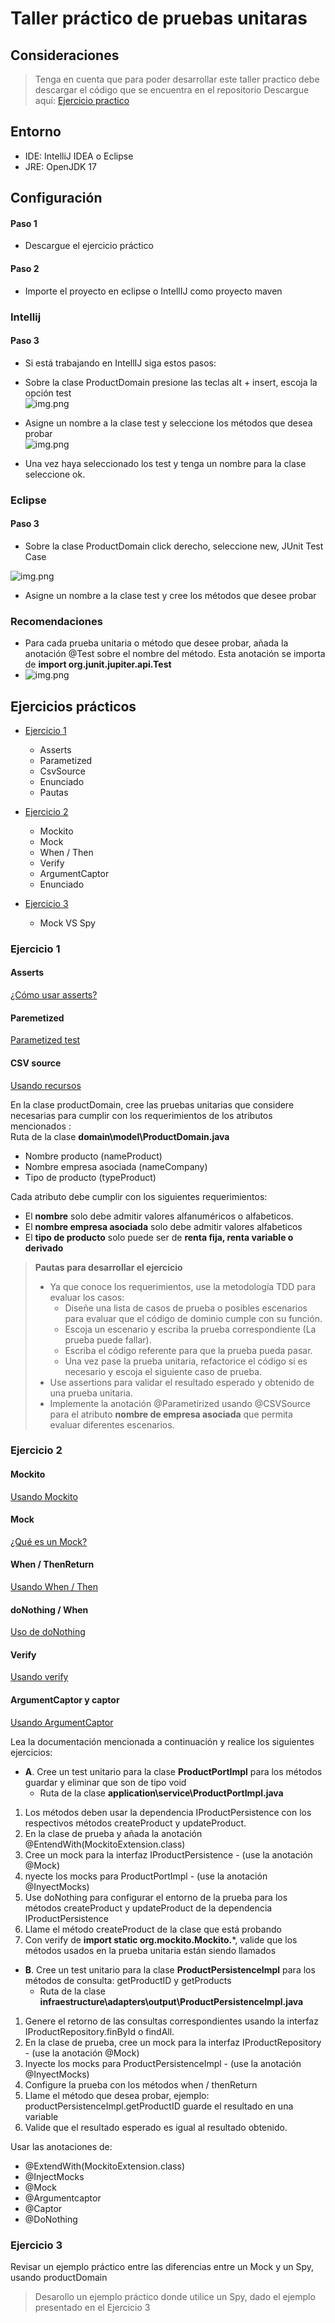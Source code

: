 # Taller práctico de pruebas unitaras

## Consideraciones

> Tenga en cuenta que para poder desarrollar este taller 
> practico debe descargar el código que se encuentra en el repositorio
> Descargue aquí: [Ejercicio practico](https://github.com/AlexRodriguez09/taller-practico-pruebas-unitarias/archive/refs/heads/main.zip)

## Entorno

- IDE: IntelliJ IDEA o Eclipse
- JRE: OpenJDK 17

## Configuración

#### Paso 1
- Descargue el ejercicio práctico

#### Paso 2
- Importe el proyecto en eclipse o IntellIJ como proyecto maven
### Intellij

#### Paso 3
- Si está trabajando en IntellIJ siga estos pasos:

- Sobre la clase ProductDomain presione las teclas alt + insert, escoja la opción test  
![img.png](assets/GenerateTestIntellij.png)  

- Asigne un nombre a la clase test y seleccione los métodos que desea probar  
![img.png](assets/CreateClassTest.png)  

- Una vez haya seleccionado los test y tenga un nombre para la clase seleccione ok.
### Eclipse

#### Paso 3
- Sobre la clase ProductDomain click derecho, seleccione new, JUnit Test Case  

![img.png](assets/EclipseTest.png)

- Asigne un nombre a la clase test y cree los métodos que desee probar

### Recomendaciones

- Para cada prueba unitaria o método que desee probar, añada la anotación @Test sobre el nombre del método.
  Esta anotación se importa de **import org.junit.jupiter.api.Test**  
- ![img.png](assets/AnotacionTest.png)

## Ejercicios prácticos

- [Ejercicio 1](#ejercicio-1)  

    * Asserts
    * Parametized
    * CsvSource
    * Enunciado
    * Pautas

- [Ejercicio 2](#ejercicio-2)
  * Mockito
  * Mock
  * When / Then
  * Verify
  * ArgumentCaptor
  * Enunciado

- [Ejercicio 3](#ejercicio-3)
  * Mock VS Spy

 
### Ejercicio 1

#### Asserts 

[¿Cómo usar asserts?](https://nuamexchange.atlassian.net/wiki/spaces/nuamArq/pages/62488670/JUnit5+Mockito#Assertions)

#### Paremetized 
[Parametized test](https://junit.org/junit5/docs/current/user-guide/#writing-tests-parameterized-tests)

#### CSV source
[Usando recursos](https://junit.org/junit5/docs/current/user-guide/#writing-tests-parameterized-tests-sources-CsvSource)



En la clase productDomain, cree las pruebas unitarias que considere necesarias para cumplir con los requerimientos de los atributos mencionados :  
Ruta de la clase **domain\model\ProductDomain.java**
* Nombre producto (nameProduct)
* Nombre empresa asociada (nameCompany)
* Tipo de producto (typeProduct)

Cada atributo debe cumplir con los siguientes requerimientos:  

- El **nombre** solo debe admitir valores alfanuméricos o alfabeticos.
- El **nombre empresa asociada** solo debe admitir valores alfabeticos
- El **tipo de producto** solo puede ser de **renta fija, renta variable o derivado**

> **Pautas para desarrollar el ejercicio**
> - Ya que conoce los requerimientos, use la metodología TDD para evaluar los casos:
>   - Diseñe una lista de casos de prueba o posibles escenarios para evaluar que el código de dominio cumple con su función.
>   - Escoja un escenario y escriba la prueba correspondiente (La prueba puede fallar).
>   - Escriba el código referente para que la prueba pueda pasar.
>   - Una vez pase la prueba unitaria, refactorice el código si es necesario y escoja el siguiente caso de prueba.
> - Use assertions para validar el resultado esperado y obtenido de una prueba unitaria.
> - Implemente la anotación @Parametirized usando @CSVSource para el atributo **nombre de empresa asociada** que permita evaluar diferentes escenarios.

### Ejercicio 2

#### Mockito
[Usando Mockito](https://nuamexchange.atlassian.net/wiki/spaces/nuamArq/pages/62488670/JUnit5+Mockito#Mockito)
#### Mock
[¿Qué es un Mock?](https://nuamexchange.atlassian.net/wiki/spaces/nuamArq/pages/62488670/JUnit5+Mockito#Mock-vs-Spy)
#### When / ThenReturn
[Usando When / Then](https://nuamexchange.atlassian.net/wiki/spaces/nuamArq/pages/62488670/JUnit5+Mockito#When-/-Then)
#### doNothing / When
[Uso de doNothing](https://nuamexchange.atlassian.net/wiki/spaces/nuamArq/pages/62488670/JUnit5+Mockito#doNothing-/-When)
#### Verify
[Usando verify](https://nuamexchange.atlassian.net/wiki/spaces/nuamArq/pages/62488670/JUnit5+Mockito#Verify)

#### ArgumentCaptor y captor
[Usando ArgumentCaptor](https://nuamexchange.atlassian.net/wiki/spaces/nuamArq/pages/62488670/JUnit5+Mockito#Captor)

Lea la documentación mencionada a continuación y realice los siguientes ejercicios:  

- **A**. Cree un test unitario para la clase **ProductPortImpl** para los métodos guardar y eliminar que son de tipo void
  - Ruta de la clase **application\service\ProductPortImpl.java**
1. Los métodos deben usar la dependencia IProductPersistence con los respectivos métodos createProduct y updateProduct.
2. En la clase de prueba y añada la anotación @EntendWith(MockitoExtension.class)
3. Cree un mock para la interfaz IProductPersistence - (use la anotación @Mock)
4. nyecte los mocks para ProductPortImpl - (use la anotación @InyectMocks)
5. Use doNothing para configurar el entorno de la prueba para los métodos createProduct y updateProduct de la dependencia IProductPersistence 
5. Llame el método createProduct de la clase que está probando
6. Con verify de **import static org.mockito.Mockito.***, valide que los métodos usados en la prueba unitaria están siendo llamados

- **B**. Cree un test unitario para la clase **ProductPersistenceImpl** para los métodos de consulta: getProductID y getProducts
  - Ruta de la clase **infraestructure\adapters\output\ProductPersistenceImpl.java** 
1. Genere el retorno de las consultas correspondientes usando la interfaz IProductRepository.finById o findAll.
2. En la clase de prueba, cree un mock para la interfaz IProductRepository - (use la anotación @Mock)
3. Inyecte los mocks para ProductPersistenceImpl - (use la anotación @InyectMocks)
4. Configure la prueba con los métodos when / thenReturn
5. Llame el método que desea probar, ejemplo: productPersistenceImpl.getProductID guarde el resultado en una variable
6. Valide que el resultado esperado es igual al resultado obtenido. 
  

Usar las anotaciones de:

- @ExtendWith(MockitoExtension.class)
- @InjectMocks
- @Mock
- @Argumentcaptor
- @Captor
- @DoNothing

### Ejercicio 3

Revisar un ejemplo práctico entre las diferencias entre un Mock y un Spy, usando productDomain

>Desarollo un ejemplo práctico donde utilice un Spy, dado el ejemplo presentado en el Ejercicio 3